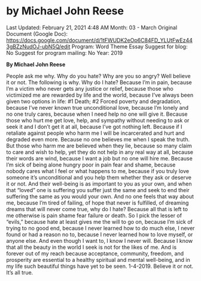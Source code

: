 # by Michael John Reese

Last Updated: February 21, 2021 4:48 AM
Month: 03 - March
Original Document (Google Doc): https://docs.google.com/document/d/1tFWUDK2eOp6C84FD_YLUtFwEz443gBZzNudOJ-ubN5Q/edit
Program: Word Theme Essay
Suggest for blog: No
Suggest for program mailing: No
Year: 2019

**By Michael John Reese**

People ask me why. Why do you hate? Why are you so angry? Well believe it or not. The following is why. Why do I hate? Because I’m in pain, because I’m a victim who never gets any justice or relief, because those who victimized me are rewarded by life and the world, because I’ve always been given two options in life: #1 Death; #2 Forced poverty and degradation, because I’ve never known true unconditional love, because I’m lonely and no one truly cares, because when I need help no one will give it. Because those who hurt me get love, help, and sympathy without needing to ask or seek it and I don’t get it at all, because I’ve got nothing left. Because if I retaliate against people who harm me I will be incarcerated and hurt and degraded even more. Because no one believes me when I speak the truth. But those who harm me are believed when they lie, because so many claim to care and wish to help, yet they do not help in any real way at all, because their words are wind, because I want a job but no one will hire me. Because I’m sick of being alone hungry poor in pain fear and shame, because nobody cares what I feel or what happens to me, because if you truly love someone it’s unconditional and you help them whether they ask or deserve it or not. And their well-being is as important to you as your own, and when that “loved” one is suffering you suffer just the same and seek to end their suffering the same as you would your own. And no one feels that way about me, because I’m tired of failing, of hope that never is fulfilled, of dreaming dreams that will never come true, why do I hate? Because all that is left to me otherwise is pain shame fear failure or death. So I pick the lesser of “evils,” because hate at least gives me the will to go on, because I’m sick of trying to no good end, because I never learned how to do much else, I never found or had a reason no to, because I never learned how to love myself, or anyone else. And even though I want to, I know I never will. Because I know that all the beauty in the world I seek is not for the likes of me. And is forever out of my reach because acceptance, community, freedom, and prosperity are essential to a healthy spiritual and mental well-being, and in my life such beautiful things have yet to be seen. 1-4-2019. Believe it or not. It’s all true.